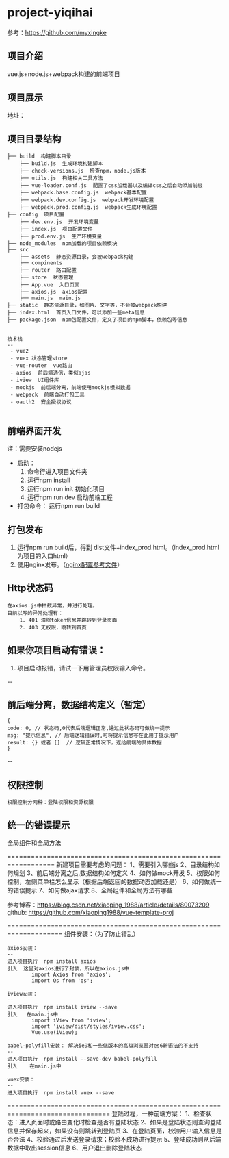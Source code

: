 # project-yiqihai

参考：https://github.com/myxingke

项目介绍
--
vue.js+node.js+webpack构建的前端项目

项目展示
--
地址：


项目目录结构
--

```
├── build  构建脚本目录
    ├── build.js  生成环境构建脚本
    ├── check-versions.js  检查npm，node.js版本 
    ├── utils.js  构建相关工具方法
    ├── vue-loader.conf.js  配置了css加载器以及编译css之后自动添加前缀
    ├── webpack.base.config.js  webpack基本配置
    ├── webpack.dev.config.js  webpack开发环境配置
    ├── webpack.prod.config.js  webpack生成环境配置
├── config  项目配置
    ├── dev.env.js  开发环境变量
    ├── index.js  项目配置文件
    ├── prod.env.js  生产环境变量
├── node_modules  npm加载的项目依赖模块
├── src
    ├── assets  静态资源目录，会被webpack构建
    ├── compinents 
    ├── router  路由配置
    ├── store  状态管理
    ├── App.vue  入口页面
    ├── axios.js  axios配置
    ├── main.js  main.js
├── static  静态资源目录，如图片、文字等，不会被webpack构建
├── index.html  首页入口文件，可以添加一些meta信息
├── package.json  npm包配置文件，定义了项目的npm脚本，依赖包等信息


技术栈
--
 - vue2
 - vuex 状态管理store
 - vue-router  vue路由
 - axios  前后端通信，类似ajas
 - iview  UI组件库
 - mockjs  前后端分离，前端使用mockjs模拟数据
 - webpack  前端自动打包工具
 - oauth2  安全授权协议
 
```

前端界面开发
--
注：需要安装nodejs
	

 - 启动：
	 1. 命令行进入项目文件夹
	 2. 运行npm install
	 3. 运行npm run init 初始化项目
	 4. 运行npm run dev 启动前端工程
- 打包命令：
	运行npm run build

打包发布
--
1. 运行npm run build后，得到 dist文件+index_prod.html。（index_prod.html为项目的入口html）
2. 使用nginx发布。（[nginx配置参考文件](https://github.com/smallsnail-wh/interest/blob/master/nginx.conf)）
	
Http状态码
--
	在axios.js中拦截异常，并进行处理。
	目前以写的异常处理有：
		1. 401 清除token信息并跳转到登录页面
		2. 403 无权限，跳转到首页
如果你项目启动有错误：
--
1. 项目启动报错，请试一下用管理员权限输入命令。

--

前后端分离，数据结构定义（暂定）
--
    {
    code: 0, // 状态码,0代表后端逻辑正常,通过此状态码可做统一提示
    msg: "提示信息", // 后端逻辑错误时,可将提示信息写在此用于提示用户
    result: {} 或者 []  // 逻辑正常情况下，返给前端的具体数据
    }
--

权限控制
--
    权限控制分两种：登陆权限和资源权限

统一的错误提示
--

全局组件和全局方法

==================================================================
新建项目需要考虑的问题：
    1、需要引入哪些js
    2、目录结构如何规划
    3、前后端分离之后,数据结构如何定义
    4、如何做mock开发
    5、权限如何控制，左侧菜单栏怎么显示（根据后端返回的数据动态加载还是）
    6、如何做统一的错误提示
    7、如何做ajax请求
    8、全局组件和全局方法有哪些

参考博客：https://blog.csdn.net/xiaoping_1988/article/details/80073209
github: https://github.com/xiaoping1988/vue-template-proj

====================================================================
组件安装：（为了防止错乱）

    axios安装：
    --    
    进入项目执行  npm install axios
    引入  这里对axios进行了封装，所以在axios.js中
            import Axios from 'axios';
            import Qs from 'qs';
    
    iview安装：
    --
    进入项目执行  npm install iview --save
    引入   在main.js中
            import iView from 'iview';
            import 'iview/dist/styles/iview.css';
            Vue.use(iView);

    babel-polyfill安装： 解决ie9和一些低版本的高级浏览器对es6新语法的不支持
    --
    进入项目执行  npm install --save-dev babel-polyfill
    引入    在main.js中

    vuex安装：
    --
    进入项目执行  npm install vuex --save

================================================================================
登陆过程，一种前端方案：
    1、检查状态：进入页面时或路由变化时检查是否有登陆状态
    2、如果是登陆状态则查询登陆信息并保存起来，如果没有则跳转到登陆页
    3、在登陆页面，校验用户输入信息是否合法
    4、校验通过后发送登录请求；校验不成功进行提示
    5、登陆成功则从后端数据中取出session信息
    6、用户退出删除登陆状态
